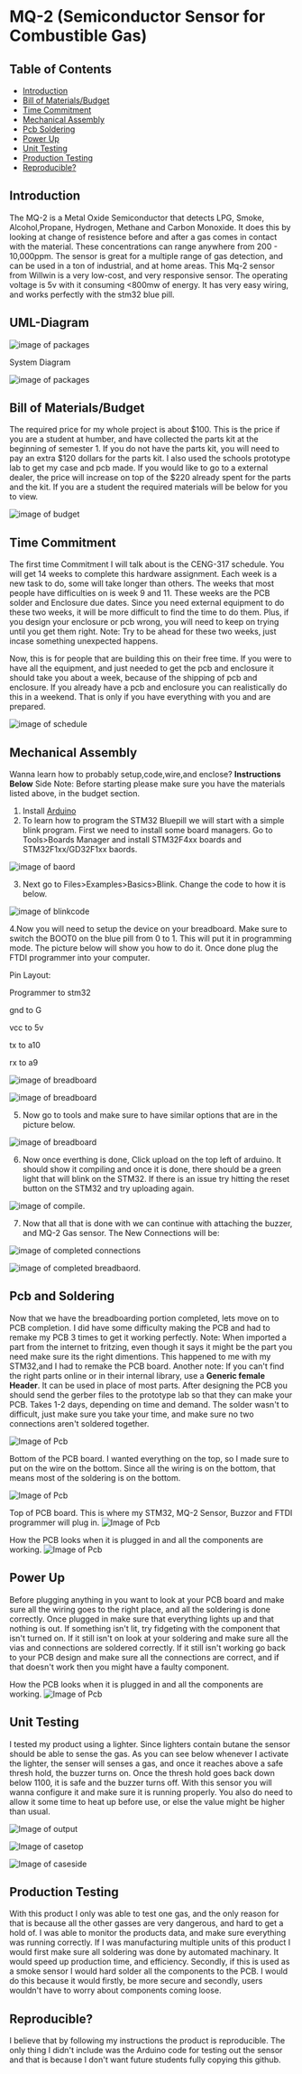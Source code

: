 # MQ-2 (Semiconductor Sensor for Combustible Gas)

## Table of Contents

* [Introduction](#Introduction)
* [Bill of Materials/Budget](#B)
* [Time Commitment](#T)
* [Mechanical Assembly](#M)
* [Pcb Soldering](#P)
* [Power Up](#PU)
* [Unit Testing](#UT)
* [Production Testing](#PT)
* [Reproducible?](#R)





## <a name="Introduction"> Introduction </a>

<p> The MQ-2 is a Metal Oxide Semiconductor that detects LPG, Smoke, Alcohol,Propane, Hydrogen, Methane and Carbon Monoxide. It does this by looking at change of resistence before and after a gas comes in contact with the material. These concentrations can range anywhere from 200 - 10,000ppm. The sensor is great for a multiple range of gas detection, and can be used in a ton of industrial, and at home areas. This Mq-2 sensor from Willwin is a very low-cost, and very responsive sensor. The operating voltage is 5v with it consuming <800mw of energy. It has very easy wiring, and works perfectly with the stm32 blue pill.<p>
 
## UML-Diagram

![image of packages](https://github.com/lucasfini/SmartHome/blob/master/images/UML.png)

System Diagram

![image of packages](https://github.com/lucasfini/SmartHome/blob/master/images/systemdiagram.png)

## <a name="B"> Bill of Materials/Budget </a>

The required price for my whole project is about $100. This is the price if you are a student at humber, and have collected the parts kit at the beginning of semester 1. If you do not have the parts kit, you will need to pay an extra $120 dollars for the parts kit. I also used the schools prototype lab to get my case and pcb made. If you would like to go to a external dealer, the price will increase on top of the $220 already spent for the parts and the kit. If you are a student the required materials will be below for you to view. 


![image of budget](https://github.com/lucasfini/SmartHome/blob/master/images/budget.png)


## <a name="T"> Time Commitment </a>

The first time Commitment I will talk about is the CENG-317 schedule. You will get 14 weeks to complete this hardware assignment. Each week is a new task to do, some will take longer than others. The weeks that most people have difficulties on is week 9 and 11. These weeks are the PCB solder and Enclosure due dates. Since you need external equipment to do these two weeks, it will be more difficult to find the time to do them. Plus, if you design your enclosure or pcb wrong, you will need to keep on trying until you get them right. Note: Try to be ahead for these two weeks, just incase something unexpected happens. 

Now, this is for people that are building this on their free time. If you were to have all the equipment, and just needed to get the pcb and enclosure it should take you about a week, because of the shipping of pcb and enclosure. If you already have a pcb and enclosure you can realistically do this in a weekend. That is only if you have everything with you and are prepared. 

![image of schedule](https://github.com/lucasfini/SmartHome/blob/master/images/sch.png)

## <a name="M"> Mechanical Assembly </a>

Wanna learn how to probably setup,code,wire,and enclose?  **Instructions Below**
Side Note: Before starting please make sure you have the materials listed above, in the budget section. 

1. Install [Arduino](https://www.arduino.cc/en/main/software)
2. To learn how to program the STM32 Bluepill we will start with a simple blink program. First we need to install some board managers. Go to Tools>Boards Manager and install STM32F4xx boards and STM32F1xx/GD32F1xx baords.

![image of baord](https://github.com/lucasfini/SmartHome/blob/master/images/Boards.png)

3. Next go to Files>Examples>Basics>Blink. Change the code to how it is below.

![image of blinkcode](https://github.com/lucasfini/SmartHome/blob/master/images/blink.png)

4.Now you will need to setup the device on your breadboard. Make sure to switch the BOOT0 on the blue pill from 0 to 1. This will put it in programming mode. The picture below will show you how to do it. Once done plug the FTDI programmer into your computer.

Pin Layout:

<p>Programmer to stm32<p>
<p>gnd to G<p>
<p>vcc to 5v<p>
<p>tx to a10<p>
<p>rx to a9<p>

![image of breadboard](https://github.com/lucasfini/SmartHome/blob/master/images/stm32-f232.png)

![image of breadboard](https://github.com/lucasfini/SmartHome/blob/master/images/realpic1.jpg)

5. Now go to tools and make sure to have similar options that are in the picture below. 

![image of breadboard](https://github.com/lucasfini/SmartHome/blob/master/images/toolsSettings.png)

6. Now once everthing is done, Click upload on the top left of arduino. It should show it compiling and once it is done, there should be a green light that will blink on the STM32. If there is an issue try hitting the reset button on the STM32 and try uploading again. 

![image of compile.](https://github.com/lucasfini/SmartHome/blob/master/images/FixedCode.png)

7. Now that all that is done with we can continue with attaching the buzzer, and MQ-2 Gas sensor.
The New Connections will be:

![image of completed connections](https://github.com/lucasfini/SmartHome/blob/master/images/Connections.png)

![image of completed breadbaord.](https://github.com/lucasfini/SmartHome/blob/master/images/Bread.jpeg)

## <a name="P"> Pcb and Soldering </a>

Now that we have the breadboarding portion completed, lets move on to PCB completion. I did have some difficulty making the PCB and had to remake my PCB 3 times to get it working perfectly. Note: When imported a part from the internet to fritzing, even though it says it might be the part you need make sure its the right dimentions. This happened to me with my STM32,and I had to remake the PCB board. Another note: If you can't find the right parts online or in their internal library, use a **Generic female Header**. It can be used in place of most parts. After designing the PCB you should send the gerber files to the prototype lab so that they can make your PCB. Takes 1-2 days, depending on time and demand. The solder wasn't to difficult, just make sure you take your time, and make sure no two connections aren't soldered together. 

  ![Image of Pcb](https://github.com/lucasfini/SmartHome/blob/master/images/PCB%20Final.png)
  
 Bottom of the PCB board. I wanted everything on the top, so I made sure to put on the wire on the bottom. Since all the wiring is on the bottom, that means most of the soldering is on the bottom. 
 
  ![Image of Pcb](https://github.com/lucasfini/SmartHome/blob/master/images/pcbbottomcrop.jpg)
   
 Top of PCB board. This is where my STM32, MQ-2 Sensor, Buzzor and FTDI programmer will plug in. 
  ![Image of Pcb](https://github.com/lucasfini/SmartHome/blob/master/images/pcbtopcrop.jpg)
      
 How the PCB looks when it is plugged in and all the components are working.
  ![Image of Pcb](https://github.com/lucasfini/SmartHome/blob/master/images/pcboncrop.jpg)
  
  

## <a name="PU"> Power Up</a>

Before plugging anything in you want to look at your PCB board and make sure all the wiring goes to the right place, and all the soldering is done correctly. Once plugged in make sure that everything lights up and that nothing is out. If something isn't lit, try fidgeting with the component that isn't turned on. If it still isn't on look at your soldering and make sure all the vias and connections are soldered correctly. If it still isn't working go back to your PCB design and make sure all the connections are correct, and if that doesn't work then you might have a faulty component. 

 How the PCB looks when it is plugged in and all the components are working.
  ![Image of Pcb](https://github.com/lucasfini/SmartHome/blob/master/images/pcboncrop.jpg)
  

## <a name="UT"> Unit Testing </a>
I tested my product using a lighter. Since lighters contain butane the sensor should be able to sense the gas. As you can see below whenever I activate the lighter, the senser will senses a gas, and once it reaches above a safe thresh hold, the buzzer turns on. Once the thresh hold goes back down below 1100, it is safe and the buzzer turns off. With this sensor you will wanna configure it and make sure it is running properly. You also do need to allow it some time to heat up before use, or else the value might be higher than usual.

![Image of output](https://github.com/lucasfini/SmartHome/blob/master/images/output.png)
  
![Image of casetop](https://github.com/lucasfini/SmartHome/blob/master/images/casetop.jpeg)
  
![Image of caseside](https://github.com/lucasfini/SmartHome/blob/master/images/caseSide.jpeg)
  
  
## <a name="PT"> Production Testing </a>

With this product I only was able to test one gas, and the only reason for that is because all the other gasses are very dangerous, and hard to get a hold of. I was able to monitor the products data, and make sure everything was running correctly. If I was manufacturing multiple units of this product I would first make sure all soldering was done by automated machinary. It would speed up production time, and efficiency. Secondly, if this is used as a smoke sensor I would hard solder all the components to the PCB. I would do this because it would firstly, be more secure and secondly, users wouldn't have to worry about components coming loose. 

## <a name="R"> Reproducible?  </a>

I believe that by following my instructions the product is reproducible. The only thing I didn't include was the Arduino code for testing out the sensor and that is because I don't want future students fully copying this github.




